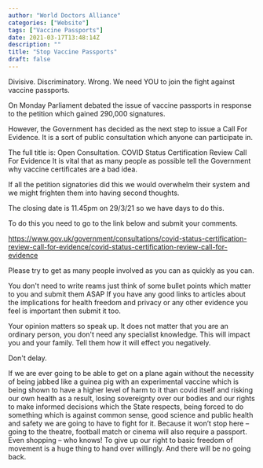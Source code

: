 ```yaml
---
author: "World Doctors Alliance"
categories: ["Website"]
tags: ["Vaccine Passports"]
date: 2021-03-17T13:48:14Z
description: ""
title: "Stop Vaccine Passports"
draft: false
---
```


Divisive. Discriminatory. Wrong. We need YOU to join the fight against vaccine passports.  

 On Monday Parliament debated the issue of vaccine passports in response to the petition which gained 290,000 signatures.

However, the Government has decided as the next step to issue a Call For Evidence. It is a sort of public consultation which anyone can participate in.

The full title is: Open Consultation. COVID Status Certification Review Call For Evidence It is vital that as many people as possible tell the Government why vaccine certificates are a bad idea.

If all the petition signatories did this we would overwhelm their system and we might frighten them into having second thoughts.

The closing date is 11.45pm on 29/3/21 so we have days to do this.

To do this you need to go to the link below and submit your comments.

https://www.gov.uk/government/consultations/covid-status-certification-review-call-for-evidence/covid-status-certification-review-call-for-evidence

Please try to get as many people involved as you can as quickly as you can.

You don't need to write reams just think of some bullet points which matter to you and submit them ASAP If you have any good links to articles about the implications for health freedom and privacy or any other evidence you feel is important then submit it too.

Your opinion matters so speak up. It does not matter that you are an ordinary person, you don't need any specialist knowledge. This will impact you and your family. Tell them how it will effect you negatively.

Don't delay.

 If we are ever going to be able to get on a plane again without the necessity of being jabbed like a guinea pig with an experimental vaccine which is being shown to have a higher level of harm to it than covid itself and risking our own health as a result, losing sovereignty over our bodies and our rights to make informed decisions which the State respects, being forced to do something which is against common sense, good science and public health and safety we are going to have to fight for it.  Because it won’t stop here – going to the theatre, football match or cinema will also require a passport.  Even shopping – who knows!  To give up our right to basic freedom of movement is a huge thing to hand over willingly.  And there will be no going back.
